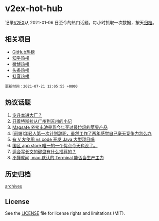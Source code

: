 # v2ex-hot-hub

 记录[V2EX](https://www.v2ex.com/)从 2021-01-06 日至今的热门话题。每小时抓取一次数据，按天[归档](archives)。
 
 ## 相关项目

- [GitHub热榜](https://github.com/snaildev/github-hot-hub)
- [知乎热榜](https://github.com/snaildev/zhihu-hot-hub)
- [微博热榜](https://github.com/snaildev/weibo-hot-hub)
- [头条热榜](https://github.com/snaildev/toutiao-hot-hub)
- [抖音热榜](https://github.com/snaildev/douyin-hot-hub)


 `更新时间：2021-07-21 12:05:55 +0800`

## 热议话题

1. [专升本进大厂？](https://www.v2ex.com/t/790613)
1. [开着特斯拉从广州到苏州的小记](https://www.v2ex.com/t/790678)
1. [Magsafe 外接电池是我今年买过最垃圾的苹果产品](https://www.v2ex.com/t/790635)
1. [[前端]年轻人第一次计划辞职，虽然工作了两年感觉自己毫无竞争力怎么办](https://www.v2ex.com/t/790577)
1. [有 V 友使用 vs code 开发 Java 大型项目吗](https://www.v2ex.com/t/790624)
1. [国区 app store 唯一的一个优点今天也没了。](https://www.v2ex.com/t/790738)
1. [适合写长文的键盘有什么推荐的？](https://www.v2ex.com/t/790741)
1. [不懂就问, mac 默认的 Terminal 能否当生产主力](https://www.v2ex.com/t/790612)

## 历史归档

[archives](archives)

## License

See the [LICENSE](LICENSE) file for license rights and limitations (MIT).
